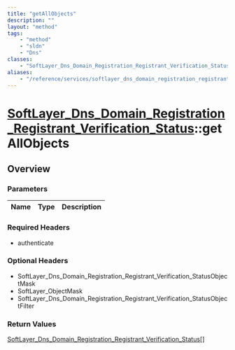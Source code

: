 ```yaml
---
title: "getAllObjects"
description: ""
layout: "method"
tags:
    - "method"
    - "sldn"
    - "Dns"
classes:
    - "SoftLayer_Dns_Domain_Registration_Registrant_Verification_Status"
aliases:
    - "/reference/services/softlayer_dns_domain_registration_registrant_verification_status/getAllObjects"
---
```

# [SoftLayer_Dns_Domain_Registration_Registrant_Verification_Status](/reference/services/SoftLayer_Dns_Domain_Registration_Registrant_Verification_Status)::getAllObjects




## Overview 


### Parameters 
|Name | Type | Description |
| --- | --- | --- |


### Required Headers
* authenticate

### Optional Headers
* SoftLayer_Dns_Domain_Registration_Registrant_Verification_StatusObjectMask
* SoftLayer_ObjectMask
* SoftLayer_Dns_Domain_Registration_Registrant_Verification_StatusObjectFilter

### Return Values
<a href='/reference/datatypes/SoftLayer_Dns_Domain_Registration_Registrant_Verification_Status'>SoftLayer_Dns_Domain_Registration_Registrant_Verification_Status[] </a>

